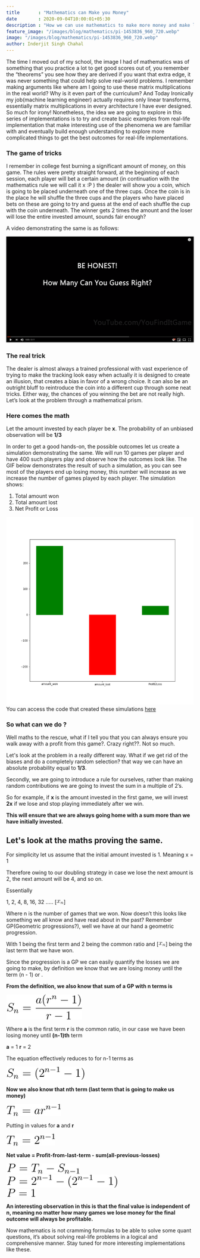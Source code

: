 ```yaml
---
title       : "Mathematics can Make you Money"
date        : 2020-09-04T10:00:01+05:30
description : "How we can use mathematics to make more money and make logical decisions"
feature_image: "/images/blog/mathematics/pi-1453836_960_720.webp"
image: "/images/blog/mathematics/pi-1453836_960_720.webp"
author: Inderjit Singh Chahal
---
```


The time I moved out of my school, the image I had of mathematics was of something that you practice a lot to get good scores out of, you remember the “theorems” you see how they are derived if you want that extra edge, it was never something that could help solve real-world problems. I remember making arguments like where am I going to use these matrix multiplications in the real world? Why is it even part of the curriculum? And Today Ironically my job(machine learning engineer) actually requires only linear transforms, essentially matrix multiplications in every architecture I have ever designed. So much for irony! Nonetheless, the idea we are going to explore in this series of implementations is to try and create basic examples from real-life implementation that make interesting use of the phenomena we are familiar with and eventually build enough understanding to explore more complicated things to get the best outcomes for real-life implementations.


### The game of tricks

I remember in college fest burning a significant amount of money, on this game. The rules were pretty straight forward, at the beginning of each session, each player will bet a certain amount (in continuation with the mathematics rule we will call it x :P ) the dealer will show you a coin, which is going to be placed underneath one of the three cups. Once the coin is in the place he will shuffle the three cups and the players who have placed bets on these are going to try and guess at the end of each shuffle the cup with the coin underneath. The winner gets 2 times the amount and the loser will lose the entire invested amount, sounds fair enough?

A video demonstrating the same is as follows:


[![Click to View](/images/blog/mathematics/video_thumb.png)](https://www.youtube.com/watch?v=AZZi1SA90Io)



### The real trick

The dealer is almost always a trained professional with vast experience of trying to make the tracking look easy when actually it is designed to create an illusion, that creates a bias in favor of a wrong choice. It can also be an outright bluff to reintroduce the coin into a different cup through some neat tricks. Either way, the chances of you winning the bet are not really high.
Let’s look at the problem through a mathematical prism. 


### Here comes the math

Let the amount invested by each player be **x**.
The probability of an unbiased observation will be **1/3**


In order to get a good hands-on, the possible outcomes let us create a simulation demonstrating the same. We will run 10 games per player and have 400 such players play and observe how the outcomes look like. The GIF below demonstrates the result of such a simulation, as you can see most of the players end up losing money, this number will increase as we increase the number of games played by each player. The simulation shows:

1. Total amount won
2. Total amount lost
3. Net Profit or Loss

![Simulation](/images/blog/mathematics/ezgif.com-gif-maker.gif)
You can access the code that created these simulations [here](https://github.com/sosinc/blogs/tree/master/blog_1)

### So what can we do ?

Well maths to the rescue, what if I tell you that you can always ensure you walk away with a profit from this game?. Crazy right??. Not so much.

Let's look at the problem in a really different way. What if we get rid of the biases and do a completely random selection? that way we can have an absolute probability equal to **1/3**.

Secondly, we are going to introduce a rule for ourselves, rather than making random contributions we are going to invest the sum in a multiple of 2’s. 

So for example, if **x** is the amount invested in the first game, we will invest **2x** if we lose and stop playing immediately after we win. 
 
**This will ensure that we are always going home with a sum more than we have initially invested.**


## Let's look at the maths proving the same.


For simplicity let us assume that the initial amount invested is 1. 
Meaning x = 1

Therefore owing to our doubling strategy in case we lose the next amount is 2, the next amount will be 4, and so on.

Essentially 


1, 2, 4, 8, 16, 32 ….. [![small](/images/blog/mathematics/img-d889f588bcc05fc7.jpg)]

Where n is the number of games that we won. Now doesn’t this looks like something we all know and have read about in the past?
Remember GP(Geometric progressions?), well we have at our hand a geometric progression. 

With 1 being the first term and 2 being the common ratio and [![small](/images/blog/mathematics/img-d889f588bcc05fc7.jpg)] being the last term that we have won.

Since the progression is a GP we can easily quantify the losses we are going to make, by definition we know that we are losing money until the term  (n - 1) or .


**From the definition, we also know that sum of a GP with n terms is**  

![Formula](/images/blog/mathematics/img-6100426fa6641112.jpg)

Where **a** is the first term **r** is the common ratio, in our case we have been losing money until **(n-1)th** term 

**a** = 1 
**r** = 2

The equation effectively reduces to for n-1 terms as

![Formula](/images/blog/mathematics/img-c33e7198a263a3d0.jpg)


**Now we also know that nth term (last term that is going to make us money)**

![Formula](/images/blog/mathematics/img-c7155396a9c3f6b5.jpg)

Putting in values for **a** and **r**

![Formula](/images/blog/mathematics/img-86d96abee73bd649.jpg)


**Net value = Profit-from-last-term - sum(all-previous-losses)**

![Formula](/images/blog/mathematics/img-b21745f4dd4513d2.jpg)  
![Formula](/images/blog/mathematics/img-350cd61cd43acd43.jpg)  
![Formula](/images/blog/mathematics/img-7a098e49b7f911e4.jpg)  

**An interesting observation in this is that the final value is independent of n, meaning no matter how many games we lose money for the final outcome will always be profitable.**


Now mathematics is not cramming formulas to be able to solve some quant questions, it’s about solving real-life problems in a logical and comprehensive manner. Stay tuned for more interesting implementations like these.